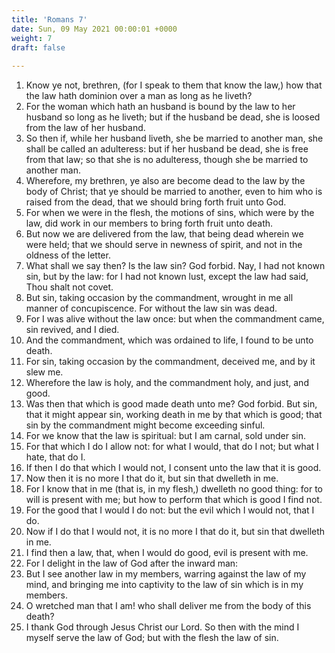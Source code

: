 ```yaml
---
title: 'Romans 7'
date: Sun, 09 May 2021 00:00:01 +0000
weight: 7
draft: false
  
---
```


1. Know ye not, brethren, (for I speak to them that know the law,) how that the law hath dominion over a man as long as he liveth?
2. For the woman which hath an husband is bound by the law to her husband so long as he liveth; but if the husband be dead, she is loosed from the law of her husband.
3. So then if, while her husband liveth, she be married to another man, she shall be called an adulteress: but if her husband be dead, she is free from that law; so that she is no adulteress, though she be married to another man.
4. Wherefore, my brethren, ye also are become dead to the law by the body of Christ; that ye should be married to another, even to him who is raised from the dead, that we should bring forth fruit unto God.
5. For when we were in the flesh, the motions of sins, which were by the law, did work in our members to bring forth fruit unto death.
6. But now we are delivered from the law, that being dead wherein we were held; that we should serve in newness of spirit, and not in the oldness of the letter.
7. What shall we say then? Is the law sin? God forbid. Nay, I had not known sin, but by the law: for I had not known lust, except the law had said, Thou shalt not covet.
8. But sin, taking occasion by the commandment, wrought in me all manner of concupiscence. For without the law sin was dead.
9. For I was alive without the law once: but when the commandment came, sin revived, and I died.
10. And the commandment, which was ordained to life, I found to be unto death.
11. For sin, taking occasion by the commandment, deceived me, and by it slew me.
12. Wherefore the law is holy, and the commandment holy, and just, and good.
13. Was then that which is good made death unto me? God forbid. But sin, that it might appear sin, working death in me by that which is good; that sin by the commandment might become exceeding sinful.
14. For we know that the law is spiritual: but I am carnal, sold under sin.
15. For that which I do I allow not: for what I would, that do I not; but what I hate, that do I.
16. If then I do that which I would not, I consent unto the law that it is good.
17. Now then it is no more I that do it, but sin that dwelleth in me.
18. For I know that in me (that is, in my flesh,) dwelleth no good thing: for to will is present with me; but how to perform that which is good I find not.
19. For the good that I would I do not: but the evil which I would not, that I do.
20. Now if I do that I would not, it is no more I that do it, but sin that dwelleth in me.
21. I find then a law, that, when I would do good, evil is present with me.
22. For I delight in the law of God after the inward man:
23. But I see another law in my members, warring against the law of my mind, and bringing me into captivity to the law of sin which is in my members.
24. O wretched man that I am! who shall deliver me from the body of this death?
25. I thank God through Jesus Christ our Lord. So then with the mind I myself serve the law of God; but with the flesh the law of sin.
